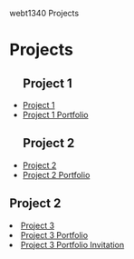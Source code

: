 webt1340 Projects
<h1> Projects</h1>
<ul>
<h2>Project 1</h2>
    <li><a href="project1/icons.ai">Project 1</a></li>
    <li><a href="project1/iconsport.ai">Project 1 Portfolio</a></li>
<h2>Project 2</h2>
    <li><a href="project2/poster.ai">Project 2</a></li>
    <li><a href="project2/portfolio2.ai">Project 2 Portfolio</a></li>
    </ul>
<h2>Project 2</h2>
    <li><a href="project3/cafe-logo.ai">Project 3</a></li>
    <li><a href="project3/portfolio3.ai">Project 3 Portfolio</a></li>
    <li><a href="project3/portfolio3invitation.ai">Project 3 Portfolio Invitation</a></li>
</ul>



